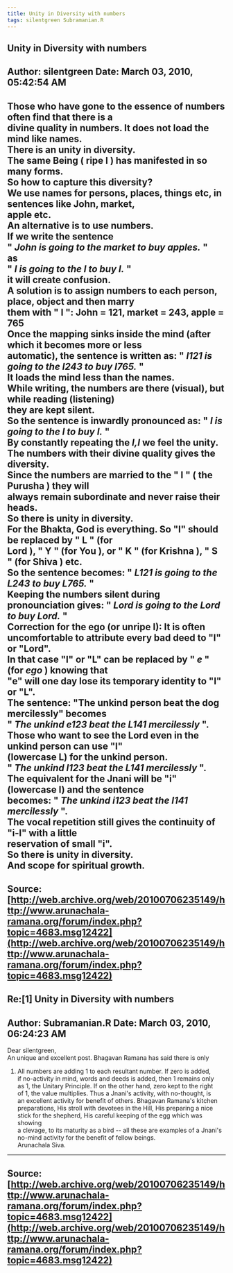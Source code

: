 ```yaml
--- 
title: Unity in Diversity with numbers   
tags: silentgreen Subramanian.R  
---  
```

## Unity in Diversity with numbers  
Author: silentgreen         Date: March 03, 2010, 05:42:54 AM  
---  
Those who have gone to the essence of numbers often find that there is a  
divine quality in numbers. It does not load the mind like names.   
There is an unity in diversity.   
The same Being ( **ripe I** ) has manifested in so many forms.   
So how to capture this diversity?   
We use names for persons, places, things etc, in sentences like John, market,  
apple etc.   
An alternative is to use numbers.   
If we write the sentence   
" _John is going to the market to buy apples._ "   
as   
" _I is going to the I to buy I._ "   
it will create confusion.   
A solution is to assign numbers to each person, place, object and then **marry  
them** with " **I** ": John = 121, market = 243, apple = 765   
Once the mapping sinks inside the mind (after which it becomes more or less  
automatic), the sentence is written as: " _I121 is going to the I243 to buy I765._ "   
It loads the mind less than the names.   
While writing, the numbers are there (visual), but while reading (listening)  
they are kept silent.   
So the sentence is inwardly pronounced as: " _I is going to the I to buy I._ "   
By constantly repeating the _I,I_ we feel the unity.   
The numbers with their divine quality gives the diversity.   
Since the numbers are married to the " **I** " ( **the Purusha** ) they will  
always remain subordinate and never raise their heads.   
So there is unity in diversity.   
For the Bhakta, God is everything. So "I" should be replaced by " **L** " (for  
**Lord** ), " **Y** " (for **You** ), or " **K** " (for **Krishna** ), " **S**  
" (for **Shiva** ) etc.   
So the sentence becomes: " _L121 is going to the L243 to buy L765._ "   
Keeping the numbers silent during pronounciation gives: " _Lord is going to the Lord to buy Lord._ "   
Correction for the ego (or unripe I): It is often uncomfortable to attribute every bad deed to "I" or "Lord".   
In that case "I" or "L" can be replaced by " _e_ " (for _ego_ ) knowing that  
"e" will one day lose its temporary identity to "I" or "L".   
The sentence: "The unkind person beat the dog mercilessly" becomes   
" _The unkind e123 beat the L141 mercilessly_ ".   
Those who want to see the Lord even in the unkind person can use "l"  
(lowercase L) for the unkind person.   
" _The unkind l123 beat the L141 mercilessly_ ".   
The equivalent for the Jnani will be "i" (lowercase I) and the sentence  
becomes: " _The unkind i123 beat the I141 mercilessly_ ".   
The vocal repetition still gives the continuity of "i-I" with a little  
reservation of small "i".   
So there is unity in diversity.   
And scope for spiritual growth.
 ---  
Source:[http://web.archive.org/web/20100706235149/http://www.arunachala-ramana.org/forum/index.php?topic=4683.msg12422](http://web.archive.org/web/20100706235149/http://www.arunachala-ramana.org/forum/index.php?topic=4683.msg12422)   
---  

## Re:[1] Unity in Diversity with numbers  
Author: Subramanian.R       Date: March 03, 2010, 06:24:23 AM  
---  
Dear silentgreen,   
An unique and excellent post. Bhagavan Ramana has said there is only   
1. All numbers are adding 1 to each resultant number. If zero is added,   
if no-activity in mind, words and deeds is added, then 1 remains only   
as 1, the Unitary Principle. If on the other hand, zero kept to the right   
of 1, the value multiplies. Thus a Jnani's activity, with no-thought, is   
an excellent activity for benefit of others. Bhagavan Ramana's kitchen   
preparations, His stroll with devotees in the Hill, His preparing a nice   
stick for the shepherd, His careful keeping of the egg which was showing   
a clevage, to its maturity as a bird -- all these are examples of a Jnani's   
no-mind activity for the benefit of fellow beings.   
Arunachala Siva.
 ---  
Source:[http://web.archive.org/web/20100706235149/http://www.arunachala-ramana.org/forum/index.php?topic=4683.msg12422](http://web.archive.org/web/20100706235149/http://www.arunachala-ramana.org/forum/index.php?topic=4683.msg12422)   
---  

